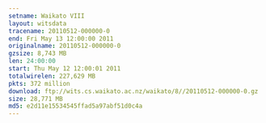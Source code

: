 ```yaml
---
setname: Waikato VIII
layout: witsdata
tracename: 20110512-000000-0
end: Fri May 13 12:00:00 2011
originalname: 20110512-000000-0
gzsize: 8,743 MB
len: 24:00:00
start: Thu May 12 12:00:01 2011
totalwirelen: 227,629 MB
pkts: 372 million
download: ftp://wits.cs.waikato.ac.nz/waikato/8//20110512-000000-0.gz
size: 28,771 MB
md5: e2d11e15534545ffad5a97abf51d0c4a
---
```

